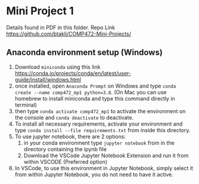 # Mini Project 1
Details found in PDF in this folder. Repo Link https://github.com/btakli/COMP472-Mini-Projects/

## Anaconda environment setup (Windows)
1. Download `miniconda` using this link https://conda.io/projects/conda/en/latest/user-guide/install/windows.html
2. once installed, open `Anaconda Prompt` on Windows and type `conda create --name comp472_mp1 python=3.8`. (On Mac you can use homebrew to install miniconda and type this command directly in terminal)
3. then type `conda activate comp472_mp1` to activate the environment on the console and `conda deactivate` to deactivate. 
4. To install all necessary requirements, activate your environment and type `conda install --file requirements.txt` from inside this directory.
5. To use jupyter notebook, there are 2 options:
    1. in your conda environment type `jupyter notebook` from in the directory containing the ipynb file
    2. Download the VSCode Jupyter Notebook Extension and run it from within VSCODE (Preferred option)
6. In VSCode, to use this environment in Jupyter Notebook, simply select it from within Jupyter Notebook, you do not need to have it active.
